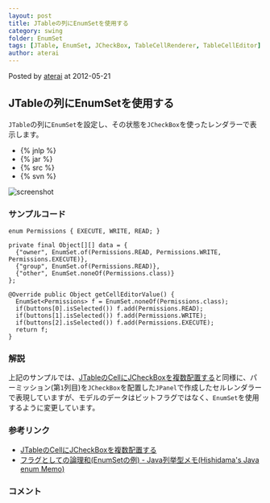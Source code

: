 ```yaml
---
layout: post
title: JTableの列にEnumSetを使用する
category: swing
folder: EnumSet
tags: [JTable, EnumSet, JCheckBox, TableCellRenderer, TableCellEditor]
author: aterai
---
```


Posted by [aterai](http://terai.xrea.jp/aterai.html) at 2012-05-21

## JTableの列にEnumSetを使用する
`JTable`の列に`EnumSet`を設定し、その状態を`JCheckBox`を使ったレンダラーで表示します。

- {% jnlp %}
- {% jar %}
- {% src %}
- {% svn %}

<!-- dummy comment line for breaking list -->

![screenshot](https://lh6.googleusercontent.com/-sFAMn6DioFo/T7nL6BrEaHI/AAAAAAAABM0/QqVOr4uGNdE/s800/EnumSet.png)

### サンプルコード
<pre class="prettyprint"><code>enum Permissions { EXECUTE, WRITE, READ; }
</code></pre>

<pre class="prettyprint"><code>private final Object[][] data = {
  {"owner", EnumSet.of(Permissions.READ, Permissions.WRITE, Permissions.EXECUTE)},
  {"group", EnumSet.of(Permissions.READ)},
  {"other", EnumSet.noneOf(Permissions.class)}
};
</code></pre>

<pre class="prettyprint"><code>@Override public Object getCellEditorValue() {
  EnumSet&lt;Permissions&gt; f = EnumSet.noneOf(Permissions.class);
  if(buttons[0].isSelected()) f.add(Permissions.READ);
  if(buttons[1].isSelected()) f.add(Permissions.WRITE);
  if(buttons[2].isSelected()) f.add(Permissions.EXECUTE);
  return f;
}
</code></pre>

### 解説
上記のサンプルでは、[JTableのCellにJCheckBoxを複数配置する](http://terai.xrea.jp/Swing/CheckBoxesInTableCell.html)と同様に、パーミッション(第`1`列目)を`JCheckBox`を配置した`JPanel`で作成したセルレンダラーで表現していますが、モデルのデータはビットフラグではなく、`EnumSet`を使用するように変更しています。

### 参考リンク
- [JTableのCellにJCheckBoxを複数配置する](http://terai.xrea.jp/Swing/CheckBoxesInTableCell.html)
- [フラグとしての論理和(EnumSetの例) - Java列挙型メモ(Hishidama's Java enum Memo)](http://www.ne.jp/asahi/hishidama/home/tech/java/enum.html#h2_flag)

<!-- dummy comment line for breaking list -->

### コメント
